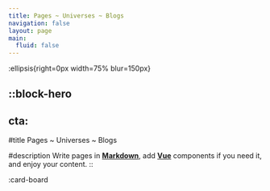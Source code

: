 ```yaml
---
title: Pages ~ Universes ~ Blogs
navigation: false
layout: page
main:
  fluid: false
---
```


:ellipsis{right=0px width=75% blur=150px}

::block-hero
---
cta:
---

#title
Pages ~ Universes ~ Blogs

#description
Write pages in [**Markdown**](https://www.markdownguide.org/basic-syntax/), add [**Vue**](https://vuejs.org) components if you need it, and enjoy your content.
::

<!--
::card-grid
#title
This is thinking for...

#root
:ellipsis{left=0px width=40rem top=10rem blur=140px}

#default
  ::card{icon=simple-icons:markdown}
  #title
  Write Markdown
  #description
  Enjoy the ease and simplicity of Markdown.
  ::

  ::card{icon=logos:vue}
  #title
  Vue Components
  #description
  Use built-in components or your own inside your content.
  ::

  ::card{icon=noto:rocket}
  #title
  Content anywhere
  #description
  Zero config for static generation to deploy on cloud or web hosting.
  ::
::
-->

:card-board
